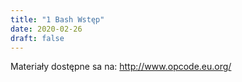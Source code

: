 ```yaml
---
title: "1 Bash Wstęp"
date: 2020-02-26
draft: false
---
```



Materiały dostępne sa na:
<http://www.opcode.eu.org/>
